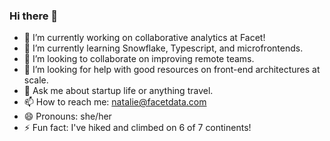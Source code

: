### Hi there 👋

- 🔭 I’m currently working on collaborative analytics at Facet!
- 🌱 I’m currently learning Snowflake, Typescript, and microfrontends.
- 👯 I’m looking to collaborate on improving remote teams.
- 🤔 I’m looking for help with good resources on front-end architectures at scale.
- 💬 Ask me about startup life or anything travel.
- 📫 How to reach me: natalie@facetdata.com 
- 😄 Pronouns: she/her
- ⚡ Fun fact: I've hiked and climbed on 6 of 7 continents!
